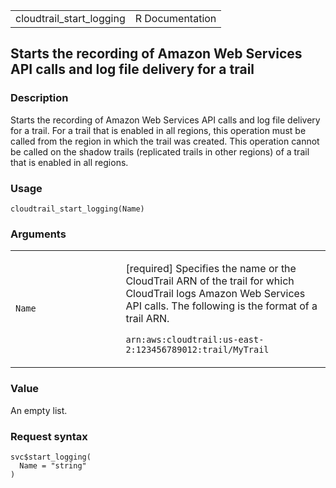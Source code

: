 <table style="width: 100%;">
<tbody>
<tr class="odd">
<td>cloudtrail_start_logging</td>
<td style="text-align: right;">R Documentation</td>
</tr>
</tbody>
</table>

## Starts the recording of Amazon Web Services API calls and log file delivery for a trail

### Description

Starts the recording of Amazon Web Services API calls and log file
delivery for a trail. For a trail that is enabled in all regions, this
operation must be called from the region in which the trail was created.
This operation cannot be called on the shadow trails (replicated trails
in other regions) of a trail that is enabled in all regions.

### Usage

    cloudtrail_start_logging(Name)

### Arguments

<table>
<colgroup>
<col style="width: 35%" />
<col style="width: 65%" />
</colgroup>
<tbody>
<tr class="odd">
<td><code id="cloudtrail_start_logging_:_Name">Name</code></td>
<td><p>[required] Specifies the name or the CloudTrail ARN of the trail
for which CloudTrail logs Amazon Web Services API calls. The following
is the format of a trail ARN.</p>
<p><code>arn:aws:cloudtrail:us-east-2:123456789012:trail/MyTrail</code></p></td>
</tr>
</tbody>
</table>

### Value

An empty list.

### Request syntax

    svc$start_logging(
      Name = "string"
    )

